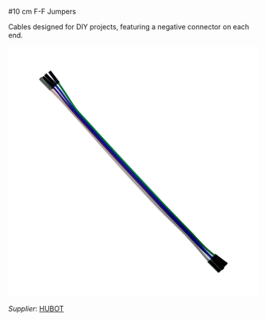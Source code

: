 #10 cm F-F Jumpers

Cables designed for DIY projects, featuring a negative connector on each end.


![](../../images/control-interface/jumpers-vg.jpg)

_Supplier_: [HUBOT](https://hubot.cl/producto/cinta-cables-dupont-x-40-protoboard-hembra-hembra-10cm-sku-441-hh/)
